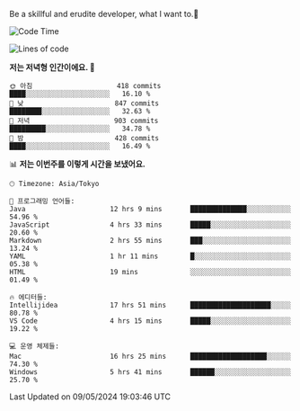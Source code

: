 Be a skillful and erudite developer, what I want to.👶

<!--START_SECTION:waka-->
![Code Time](http://img.shields.io/badge/Code%20Time-786%20hrs%203%20mins-blue)

![Lines of code](https://img.shields.io/badge/%EC%A0%80%EB%8A%94%20%EC%97%AC%ED%83%9C%EA%B9%8C%EC%A7%80%20-1.7%20million%20%EC%A4%84%EC%9D%98%20%EC%BD%94%EB%93%9C%EB%A5%BC%20%EC%9E%91%EC%84%B1%ED%96%88%EC%96%B4%EC%9A%94.-blue)

**저는 저녁형 인간이에요. 🦉** 

```text
🌞 아침                     418 commits         ████░░░░░░░░░░░░░░░░░░░░░   16.10 % 
🌆 낮　                     847 commits         ████████░░░░░░░░░░░░░░░░░   32.63 % 
🌃 저녁                     903 commits         █████████░░░░░░░░░░░░░░░░   34.78 % 
🌙 밤　                     428 commits         ████░░░░░░░░░░░░░░░░░░░░░   16.49 % 
```


📊 **저는 이번주를 이렇게 시간을 보냈어요.** 

```text
🕑︎ Timezone: Asia/Tokyo

💬 프로그래밍 언어들: 
Java                     12 hrs 9 mins       ██████████████░░░░░░░░░░░   54.96 % 
JavaScript               4 hrs 33 mins       █████░░░░░░░░░░░░░░░░░░░░   20.60 % 
Markdown                 2 hrs 55 mins       ███░░░░░░░░░░░░░░░░░░░░░░   13.24 % 
YAML                     1 hr 11 mins        █░░░░░░░░░░░░░░░░░░░░░░░░   05.38 % 
HTML                     19 mins             ░░░░░░░░░░░░░░░░░░░░░░░░░   01.49 % 

🔥 에디터들: 
Intellijidea             17 hrs 51 mins      ████████████████████░░░░░   80.78 % 
VS Code                  4 hrs 15 mins       █████░░░░░░░░░░░░░░░░░░░░   19.22 % 

💻 운영 체제들: 
Mac                      16 hrs 25 mins      ███████████████████░░░░░░   74.30 % 
Windows                  5 hrs 41 mins       ██████░░░░░░░░░░░░░░░░░░░   25.70 % 
```


 Last Updated on 09/05/2024 19:03:46 UTC
<!--END_SECTION:waka-->
